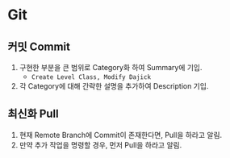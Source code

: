 # Git

## 커밋 Commit

1. 구현한 부분을 큰 범위로 Category화 하여 Summary에 기입.
    - `Create Level Class, Modify Dajick`
2. 각 Category에 대해 간략한 설명을 추가하여 Description 기입.

## 최신화 Pull

1. 현재 Remote Branch에 Commit이 존재한다면, Pull을 하라고 알림.
2. 만약 추가 작업을 명령할 경우, 먼저 Pull을 하라고 알림.

